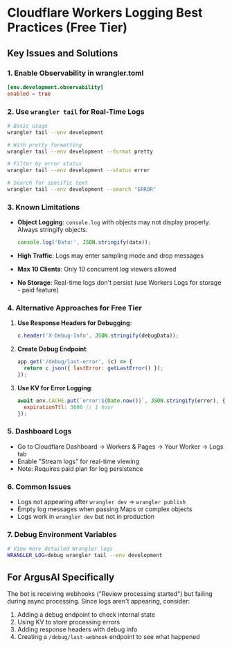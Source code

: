 # Cloudflare Workers Logging Best Practices (Free Tier)

## Key Issues and Solutions

### 1. **Enable Observability in wrangler.toml**
```toml
[env.development.observability]
enabled = true
```

### 2. **Use `wrangler tail` for Real-Time Logs**
```bash
# Basic usage
wrangler tail --env development

# With pretty formatting
wrangler tail --env development --format pretty

# Filter by error status
wrangler tail --env development --status error

# Search for specific text
wrangler tail --env development --search "ERROR"
```

### 3. **Known Limitations**

- **Object Logging**: `console.log` with objects may not display properly. Always stringify objects:
  ```javascript
  console.log('Data:', JSON.stringify(data));
  ```

- **High Traffic**: Logs may enter sampling mode and drop messages
- **Max 10 Clients**: Only 10 concurrent log viewers allowed
- **No Storage**: Real-time logs don't persist (use Workers Logs for storage - paid feature)

### 4. **Alternative Approaches for Free Tier**

1. **Use Response Headers for Debugging**:
   ```javascript
   c.header('X-Debug-Info', JSON.stringify(debugData));
   ```

2. **Create Debug Endpoint**:
   ```javascript
   app.get('/debug/last-error', (c) => {
     return c.json({ lastError: getLastError() });
   });
   ```

3. **Use KV for Error Logging**:
   ```javascript
   await env.CACHE.put(`error:${Date.now()}`, JSON.stringify(error), {
     expirationTtl: 3600 // 1 hour
   });
   ```

### 5. **Dashboard Logs**
- Go to Cloudflare Dashboard → Workers & Pages → Your Worker → Logs tab
- Enable "Stream logs" for real-time viewing
- Note: Requires paid plan for log persistence

### 6. **Common Issues**
- Logs not appearing after `wrangler dev` → `wrangler publish`
- Empty log messages when passing Maps or complex objects
- Logs work in `wrangler dev` but not in production

### 7. **Debug Environment Variables**
```bash
# View more detailed Wrangler logs
WRANGLER_LOG=debug wrangler tail --env development
```

## For ArgusAI Specifically

The bot is receiving webhooks ("Review processing started") but failing during async processing. Since logs aren't appearing, consider:

1. Adding a debug endpoint to check internal state
2. Using KV to store processing errors
3. Adding response headers with debug info
4. Creating a `/debug/last-webhook` endpoint to see what happened